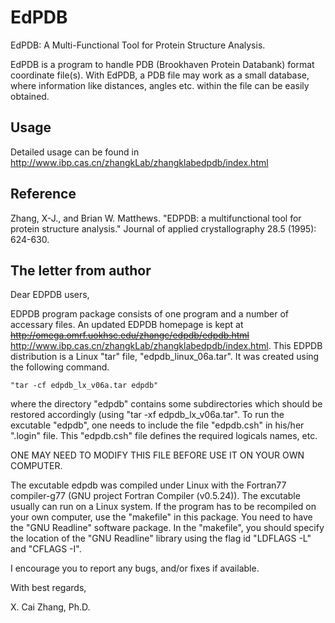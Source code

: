 # EdPDB
EdPDB: A Multi-Functional Tool for Protein Structure Analysis.

EdPDB is a program to handle PDB (Brookhaven Protein Databank) format coordinate file(s). With EdPDB, a PDB file may work as a small database, where information like distances, angles etc. within the file can be easily obtained.

## Usage
Detailed usage can be found in http://www.ibp.cas.cn/zhangkLab/zhangklabedpdb/index.html

## Reference
Zhang, X-J., and Brian W. Matthews. "EDPDB: a multifunctional tool for protein structure analysis." Journal of applied crystallography 28.5 (1995): 624-630.

## The letter from author
Dear EDPDB users,

EDPDB program package consists of one program and a number of accessary files. An updated EDPDB homepage is kept at ~~http://omega.omrf.uokhsc.edu/zhangc/edpdb/edpdb.html~~ http://www.ibp.cas.cn/zhangkLab/zhangklabedpdb/index.html.
This EDPDB distribution is a Linux "tar" file, "edpdb_linux_06a.tar". It was created using the following command.

```
"tar -cf edpdb_lx_v06a.tar edpdb"
```

where the directory "edpdb" contains some subdirectories which should be restored accordingly (using "tar -xf edpdb_lx_v06a.tar". To run the excutable "edpdb", one needs to include the file 
"edpdb.csh" in his/her ".login" file.  This "edpdb.csh" file defines the required logicals names, etc.

ONE MAY NEED TO MODIFY THIS FILE BEFORE USE IT ON YOUR OWN COMPUTER.

The excutable edpdb was compiled under Linux with the Fortran77 compiler-g77 (GNU project Fortran Compiler (v0.5.24)). 
The excutable usually can run on a Linux system. If the program has to be recompiled on your own computer, use the "makefile" in this package. You need to have the "GNU Readline" software package. In the "makefile", you should specify the location of the "GNU Readline" library using the flag id "LDFLAGS -L" and "CFLAGS -I".

I encourage you to report any bugs, and/or fixes if available.

With best regards,

X. Cai Zhang,  Ph.D.



